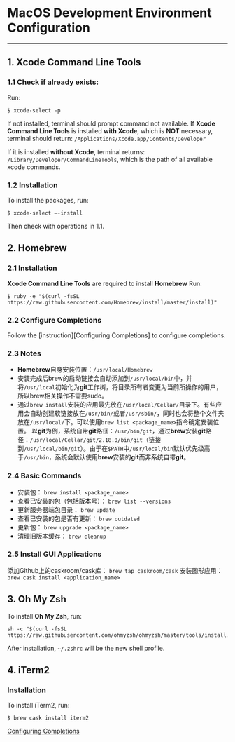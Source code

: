 # MacOS Development Environment Configuration

***
## 1. Xcode Command Line Tools
### 1.1 Check if already exists:
Run:
```
$ xcode-select -p
```
If not installed, terminal should prompt command not available.
If **Xcode Command Line Tools** is installed **with Xcode**, which is **NOT** necessary, terminal should return: `/Applications/Xcode.app/Contents/Developer`

If it is installed **without Xcode**, terminal returns: `/Library/Developer/CommandLineTools`, which is the path of all available xcode commands.

### 1.2 Installation
To install the packages, run:
```
$ xcode-select —-install
```
Then check with operations in 1.1.

## 2. Homebrew
### 2.1 Installation
**Xcode Command Line Tools** are required to install **Homebrew**
Run:
```
$ ruby -e "$(curl -fsSL https://raw.githubusercontent.com/Homebrew/install/master/install)" 
```

### 2.2 Configure Completions
Follow the [instruction][Configuring Completions] to configure completions.

### 2.3 Notes
- **Homebrew**自身安装位置：`/usr/local/Homebrew`
- 安装完成后brew的启动链接会自动添加到`/usr/local/bin`中，并将`/usr/local`初始化为**git**工作树，将目录所有者变更为当前所操作的用户，所以brew相关操作不需要sudo。
- 通过`brew install`安装的应用最先放在`/usr/local/Cellar/`目录下。有些应用会自动创建软链接放在`/usr/bin/`或者`/usr/sbin/`，同时也会将整个文件夹放在`/usr/local/`下。可以使用`brew list <package_name>`指令确定安装位置。
以**git**为例，系统自带**git**路径：`/usr/bin/git`，通过**brew**安装**git**路径：`/usr/local/Cellar/git/2.18.0/bin/git`（链接到`/usr/local/bin/git`）。由于在`$PATH`中`/usr/local/bin`默认优先级高于`/usr/bin`，系统会默认使用**brew**安装的**git**而非系统自带**git**。

### 2.4 Basic Commands
* 安装包：
`brew install <package_name>`
* 查看已安装的包（包括版本号）：
`brew list --versions`
* 更新服务器端包目录：
`brew update`
* 查看已安装的包是否有更新：
`brew outdated`
* 更新包：
`brew upgrade <package_name>`
* 清理旧版本缓存：
`brew cleanup`

### 2.5 Install GUI Applications
添加Github上的caskroom/cask库：
`brew tap caskroom/cask`
安装图形应用：
`brew cask install <application_name>`

## 3. Oh My Zsh
To install **Oh My Zsh**, run:
```
sh -c "$(curl -fsSL https://raw.githubusercontent.com/ohmyzsh/ohmyzsh/master/tools/install.sh)"
```
After installation, `~/.zshrc` will be the new shell profile.

## 4. iTerm2
### Installation
To install iTerm2, run:
```
$ brew cask install iterm2
```

[Configuring Completions](https://docs.brew.sh/Shell-Completion#configuring-completions-in-zsh)